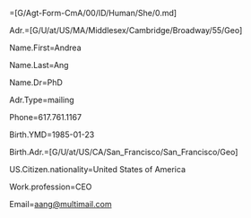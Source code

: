 =[G/Agt-Form-CmA/00/ID/Human/She/0.md]

Adr.=[G/U/at/US/MA/Middlesex/Cambridge/Broadway/55/Geo]

Name.First=Andrea

Name.Last=Ang

Name.Dr=PhD

Adr.Type=mailing

Phone=617.761.1167

Birth.YMD=1985-01-23

Birth.Adr.=[G/U/at/US/CA/San_Francisco/San_Francisco/Geo]

US.Citizen.nationality=United States of America

Work.profession=CEO

Email=aang@multimail.com